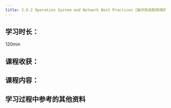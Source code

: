 ```yaml
---
title: 3.9.2 Operation System and Network Best Practices（操作系统和网络的最佳实践）
---
```


## 学习时长：

120min

## 课程收获：

## 课程内容：

>

## 学习过程中参考的其他资料
